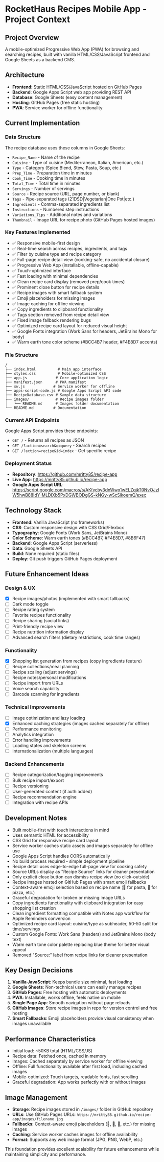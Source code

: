 # RocketHaus Recipes Mobile App - Project Context

## Project Overview
A mobile-optimized Progressive Web App (PWA) for browsing and searching recipes, built with vanilla HTML/CSS/JavaScript frontend and Google Sheets as a backend CMS.

## Architecture
- **Frontend**: Static HTML/CSS/JavaScript hosted on GitHub Pages
- **Backend**: Google Apps Script web app providing REST API
- **Database**: Google Sheets (easy content management)
- **Hosting**: GitHub Pages (free static hosting)
- **PWA**: Service worker for offline functionality

## Current Implementation

### Data Structure
The recipe database uses these columns in Google Sheets:
- `Recipe_Name` - Name of the recipe
- `Cuisine` - Type of cuisine (Mediterranean, Italian, American, etc.)
- `Type` - Category (Spice Blend, Stew, Pasta, Soup, etc.)
- `Prep_Time` - Preparation time in minutes
- `Cook_Time` - Cooking time in minutes  
- `Total_Time` - Total time in minutes
- `Servings` - Number of servings
- `Source` - Recipe source (URL, page number, or blank)
- `Tags` - Pipe-separated tags (21DSD|Vegetarian|One Pot|etc.)
- `Ingredients` - Comma-separated ingredients list
- `Instructions` - Numbered step instructions
- `Variations_Tips` - Additional notes and variations
- `Thumbnail` - Image URL for recipe photo (GitHub Pages hosted images)

### Key Features Implemented
- ✅ Responsive mobile-first design
- ✅ Real-time search across recipes, ingredients, and tags
- ✅ Filter by cuisine type and recipe category
- ✅ Full-page recipe detail view (cooking-safe, no accidental closure)
- ✅ Progressive Web App (installable, offline-capable)
- ✅ Touch-optimized interface
- ✅ Fast loading with minimal dependencies
- ✅ Clean recipe card display (removed prep/cook times)
- ✅ Prominent close button for recipe details
- ✅ Recipe images with smart fallback system
- ✅ Emoji placeholders for missing images
- ✅ Image caching for offline viewing
- ✅ Copy ingredients to clipboard functionality
- ✅ Tags section removed from recipe detail view
- ✅ Fixed image fallback rendering bugs
- ✅ Optimized recipe card layout for reduced visual height
- ✅ Google Fonts integration (Work Sans for headers, JetBrains Mono for body)
- ✅ Warm earth tone color scheme (#BCC4B7 header, #F4E8D7 accents)

### File Structure
```
/
├── index.html          # Main app interface
├── styles.css          # Mobile-optimized CSS
├── app.js             # Core application logic
├── manifest.json      # PWA manifest
├── sw.js             # Service worker for offline
├── apps-script-code.js # Google Apps Script API code
├── RecipeDatabase.csv # Sample data structure
├── images/            # Recipe images folder
│   └── README.md      # Images folder documentation
└── README.md         # Documentation
```

### Current API Endpoints
Google Apps Script provides these endpoints:
- `GET /` - Returns all recipes as JSON
- `GET /?action=search&q=query` - Search recipes
- `GET /?action=recipe&id=index` - Get specific recipe

### Deployment Status
- **Repository**: https://github.com/mritty85/recipe-app
- **Live App**: https://mritty85.github.io/recipe-app
- **Google Apps Script URL**: https://script.google.com/macros/s/AKfycby3dnWwo1wELZqjkT0NvOJzlW5hwB88IdY-MLDIXb5PxDGWBODgGS-kNGy-wScSlkoemQ/exec

## Technology Stack
- **Frontend**: Vanilla JavaScript (no frameworks)
- **CSS**: Custom responsive design with CSS Grid/Flexbox
- **Typography**: Google Fonts (Work Sans, JetBrains Mono)
- **Color Scheme**: Warm earth tones (#BCC4B7, #F4E8D7, #8B6F47)
- **Backend**: Google Apps Script (serverless)
- **Data**: Google Sheets API
- **Build**: None required (static files)
- **Deploy**: Git push triggers GitHub Pages deployment

## Future Enhancement Ideas

### Design & UX
- [x] Recipe images/photos (implemented with smart fallbacks)
- [ ] Dark mode toggle
- [ ] Recipe rating system
- [ ] Favorite recipes functionality
- [ ] Recipe sharing (social links)
- [ ] Print-friendly recipe view
- [ ] Recipe nutrition information display
- [ ] Advanced search filters (dietary restrictions, cook time ranges)

### Functionality
- [x] Shopping list generation from recipes (copy ingredients feature)
- [ ] Recipe collections/meal planning
- [ ] Recipe scaling (adjust servings)
- [ ] Recipe notes/personal modifications
- [ ] Recipe import from URLs
- [ ] Voice search capability
- [ ] Barcode scanning for ingredients

### Technical Improvements
- [ ] Image optimization and lazy loading
- [x] Enhanced caching strategies (images cached separately for offline)
- [ ] Performance monitoring
- [ ] Analytics integration
- [ ] Error handling improvements
- [ ] Loading states and skeleton screens
- [ ] Internationalization (multiple languages)

### Backend Enhancements
- [ ] Recipe categorization/tagging improvements
- [ ] Bulk recipe import/export
- [ ] Recipe versioning
- [ ] User-generated content (if auth added)
- [ ] Recipe recommendation engine
- [ ] Integration with recipe APIs

## Development Notes
- Built mobile-first with touch interactions in mind
- Uses semantic HTML for accessibility
- CSS Grid for responsive recipe card layout
- Service worker caches static assets and images separately for offline use
- Google Apps Script handles CORS automatically
- No build process required - simple deployment pipeline
- Recipe detail uses edge-to-edge full-page view for cooking safety
- Source URLs display as "Recipe Source" links for cleaner presentation
- Only explicit close button can dismiss recipe view (no click-outside)
- Recipe images hosted on GitHub Pages with smart emoji fallbacks
- Context-aware emoji selection based on recipe name (🍝 for pasta, 🍕 for pizza, etc.)
- Graceful degradation for broken or missing image URLs
- Copy ingredients functionality with clipboard integration for easy shopping list creation
- Clean ingredient formatting compatible with Notes app workflow for Apple Reminders conversion
- Optimized recipe card layout: cuisine/type as subheader, 50-50 split for time/servings
- Custom Google Fonts: Work Sans (headers) and JetBrains Mono (body text)
- Warm earth tone color palette replacing blue theme for better visual appeal
- Removed "Source:" label from recipe links for cleaner presentation

## Key Design Decisions
1. **Vanilla JavaScript**: Keeps bundle size minimal, fast loading
2. **Google Sheets**: Non-technical users can easily manage recipes
3. **GitHub Pages**: Free hosting with automatic deployments
4. **PWA**: Installable, works offline, feels native on mobile
5. **Single Page App**: Smooth navigation without page reloads
6. **GitHub Images**: Store recipe images in repo for version control and free hosting
7. **Smart Fallbacks**: Emoji placeholders provide visual consistency when images unavailable

## Performance Characteristics
- Initial load: ~50KB total (HTML/CSS/JS)
- Recipe data: Fetched once, cached in memory
- Images: Cached separately by service worker for offline viewing
- Offline: Full functionality available after first load, including cached images
- Mobile-optimized: Touch targets, readable fonts, fast scrolling
- Graceful degradation: App works perfectly with or without images

## Image Management
- **Storage**: Recipe images stored in `/images/` folder in GitHub repository
- **URLs**: Use GitHub Pages URLs: `https://mritty85.github.io/recipe-app/images/filename.jpg`
- **Fallbacks**: Context-aware emoji placeholders (🍝, 🍕, 🍗, etc.) for missing images
- **Caching**: Service worker caches images for offline availability
- **Format**: Supports any web image format (JPG, PNG, WebP, etc.)

This foundation provides excellent scalability for future enhancements while maintaining simplicity and performance.